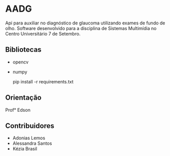 # AADG

Api para auxiliar no diagnóstico de glaucoma utilizando exames de fundo de olho. Software desenvolvido para a disciplina de Sistemas Multimídia no Centro Universitário 7 de Setembro.

## Bibliotecas
- opencv
- numpy

    pip install -r requirements.txt

## Orientação
Prof° Edson

## Contribuidores
- Adonias Lemos
- Alessandra Santos
- Kézia Brasil
